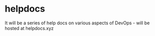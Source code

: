 # helpdocs
It will be a series of help docs on various aspects of DevOps - will be hosted at helpdocs.xyz 
